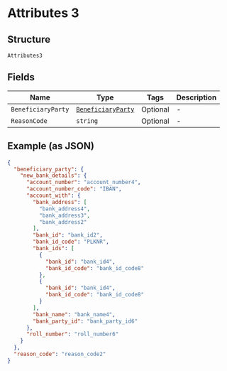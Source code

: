 
# Attributes 3

## Structure

`Attributes3`

## Fields

| Name | Type | Tags | Description |
|  --- | --- | --- | --- |
| `BeneficiaryParty` | [`BeneficiaryParty`](../../doc/models/beneficiary-party.md) | Optional | - |
| `ReasonCode` | `string` | Optional | - |

## Example (as JSON)

```json
{
  "beneficiary_party": {
    "new_bank_details": {
      "account_number": "account_number4",
      "account_number_code": "IBAN",
      "account_with": {
        "bank_address": [
          "bank_address4",
          "bank_address3",
          "bank_address2"
        ],
        "bank_id": "bank_id2",
        "bank_id_code": "PLKNR",
        "bank_ids": [
          {
            "bank_id": "bank_id4",
            "bank_id_code": "bank_id_code8"
          },
          {
            "bank_id": "bank_id4",
            "bank_id_code": "bank_id_code8"
          }
        ],
        "bank_name": "bank_name4",
        "bank_party_id": "bank_party_id6"
      },
      "roll_number": "roll_number6"
    }
  },
  "reason_code": "reason_code2"
}
```

